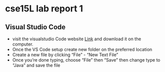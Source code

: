 # cse15L lab report 1
## Visual Studio Code

* visit the visualstudio Code website [Link](https://code.visualstudio.com/) and download it on the computer.
* Once the VS Code setup create new folder on the preferred location
* Create a new file by clicking “File” - “New Text File” 
* Once you’re done typing, choose “File” then “Save” then change type to “Java” and save the file
